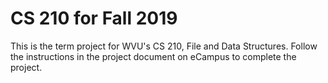 # CS 210 for Fall 2019

This is the term project for WVU's CS 210, File and Data Structures. Follow the instructions in the project document on eCampus to complete the project.
